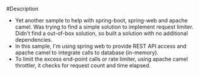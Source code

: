 #Description
- Yet another sample to help with spring-boot, spring-web and apache camel. Was trying to find a simple solution to implement 
request limiter. Didn't find a out-of-box solution, so built a solution with no additional dependencies.
- In this sample, I'm using spring web to provide REST API access and apache camel to integrate calls to database (in-memory).
- To limit the excess end-point calls or rate limiter, using apache camel throttler, it checks for request count and time elapsed.   